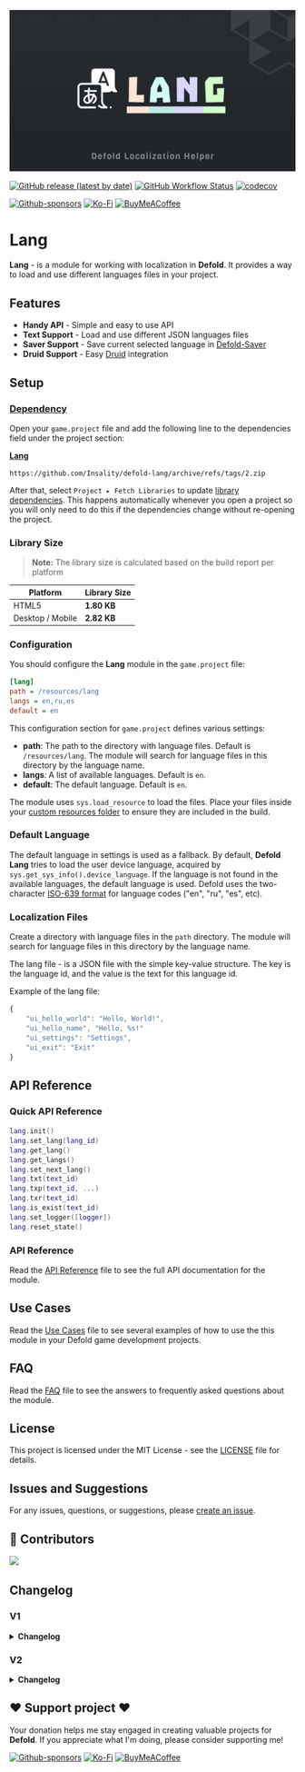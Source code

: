 ![](media/logo.png)

[![GitHub release (latest by date)](https://img.shields.io/github/v/tag/insality/defold-lang?style=for-the-badge&label=Release)](https://github.com/Insality/defold-lang/tags)
[![GitHub Workflow Status](https://img.shields.io/github/actions/workflow/status/insality/defold-lang/ci_workflow.yml?style=for-the-badge)](https://github.com/Insality/defold-lang/actions)
[![codecov](https://img.shields.io/codecov/c/github/Insality/defold-lang?style=for-the-badge)](https://codecov.io/gh/Insality/defold-lang)

[![Github-sponsors](https://img.shields.io/badge/sponsor-30363D?style=for-the-badge&logo=GitHub-Sponsors&logoColor=#EA4AAA)](https://github.com/sponsors/insality) [![Ko-Fi](https://img.shields.io/badge/Ko--fi-F16061?style=for-the-badge&logo=ko-fi&logoColor=white)](https://ko-fi.com/insality) [![BuyMeACoffee](https://img.shields.io/badge/Buy%20Me%20a%20Coffee-ffdd00?style=for-the-badge&logo=buy-me-a-coffee&logoColor=black)](https://www.buymeacoffee.com/insality)


# Lang

**Lang** - is a module for working with localization in **Defold**. It provides a way to load and use different languages files in your project.

## Features

- **Handy API** - Simple and easy to use API
- **Text Support** - Load and use different JSON languages files
- **Saver Support** - Save current selected language in [Defold-Saver](https://github.com/Insality/defold-saver)
- **Druid Support** - Easy [Druid](https://github.com/Insality/druid) integration

## Setup

### [Dependency](https://www.defold.com/manuals/libraries/)

Open your `game.project` file and add the following line to the dependencies field under the project section:

**[Lang](https://github.com/Insality/defold-lang/archive/refs/tags/2.zip)**

```
https://github.com/Insality/defold-lang/archive/refs/tags/2.zip
```

After that, select `Project ▸ Fetch Libraries` to update [library dependencies]((https://defold.com/manuals/libraries/#setting-up-library-dependencies)). This happens automatically whenever you open a project so you will only need to do this if the dependencies change without re-opening the project.

### Library Size

> **Note:** The library size is calculated based on the build report per platform

| Platform         | Library Size |
| ---------------- | ------------ |
| HTML5            | **1.80 KB**  |
| Desktop / Mobile | **2.82 KB**  |


### Configuration

You should configure the **Lang** module in the `game.project` file:

```ini
[lang]
path = /resources/lang
langs = en,ru,es
default = en
```

This configuration section for `game.project` defines various settings:

- **path**: The path to the directory with language files. Default is `/resources/lang`. The module will search for language files in this directory by the language name.
- **langs**: A list of available languages. Default is `en`.
- **default**: The default language. Default is `en`.

The module uses `sys.load_resource` to load the files. Place your files inside your [custom resources folder](https://defold.com/manuals/project-settings/#custom-resources) to ensure they are included in the build.


### Default Language

The default language in settings is used as a fallback. By default, **Defold Lang** tries to load the user device language, acquired by `sys.get_sys_info().device_language`. If the language is not found in the available languages, the default language is used. Defold uses the two-character [ISO-639 format](https://en.wikipedia.org/wiki/List_of_ISO_639_language_codes) for language codes ("en", "ru", "es", etc).


### Localization Files

Create a directory with language files in the `path` directory. The module will search for language files in this directory by the language name.

The lang file - is a JSON file with the simple key-value structure. The key is the language id, and the value is the text for this language id.

Example of the lang file:

```js
{
	"ui_hello_world": "Hello, World!",
	"ui_hello_name", "Hello, %s!"
	"ui_settings": "Settings",
	"ui_exit": "Exit"
}
```


## API Reference

### Quick API Reference

```lua
lang.init()
lang.set_lang(lang_id)
lang.get_lang()
lang.get_langs()
lang.set_next_lang()
lang.txt(text_id)
lang.txp(text_id, ...)
lang.txr(text_id)
lang.is_exist(text_id)
lang.set_logger([logger])
lang.reset_state()
```

### API Reference

Read the [API Reference](API_REFERENCE.md) file to see the full API documentation for the module.


## Use Cases

Read the [Use Cases](USE_CASES.md) file to see several examples of how to use the this module in your Defold game development projects.


## FAQ

Read the [FAQ](FAQ.md) file to see the answers to frequently asked questions about the module.


## License

This project is licensed under the MIT License - see the [LICENSE](LICENSE) file for details.


## Issues and Suggestions

For any issues, questions, or suggestions, please [create an issue](https://github.com/Insality/defold-lang/issues).


## 👏 Contributors

<a href="https://github.com/Insality/defold-lang/graphs/contributors">
  <img src="https://contributors-img.web.app/image?repo=insality/defold-lang"/>
</a>

## Changelog

### **V1**
<details>
	<summary><b>Changelog</b></summary>

	- Initial release
</details>

### **V2**
<details>
	<summary><b>Changelog</b></summary>

	- Add Defold Editor Script to collect unique characters from selected JSON files
</details>


## ❤️ Support project ❤️

Your donation helps me stay engaged in creating valuable projects for **Defold**. If you appreciate what I'm doing, please consider supporting me!

[![Github-sponsors](https://img.shields.io/badge/sponsor-30363D?style=for-the-badge&logo=GitHub-Sponsors&logoColor=#EA4AAA)](https://github.com/sponsors/insality) [![Ko-Fi](https://img.shields.io/badge/Ko--fi-F16061?style=for-the-badge&logo=ko-fi&logoColor=white)](https://ko-fi.com/insality) [![BuyMeACoffee](https://img.shields.io/badge/Buy%20Me%20a%20Coffee-ffdd00?style=for-the-badge&logo=buy-me-a-coffee&logoColor=black)](https://www.buymeacoffee.com/insality)
